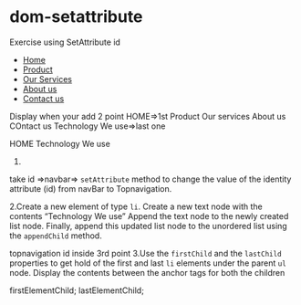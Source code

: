 # dom-setattribute
Exercise using SetAttribute id 
<!DOCTYPE html>
<html lang="en">
<head>
  <meta charset="UTF-8">
  <meta http-equiv="X-UA-Compatible" content="IE=edge">
  <meta name="viewport" content="width=device-width, initial-scale=1.0">
  <title>Document</title>
</head>
<body>
  <div id="navBar">
    <ul>
        <li><a href="#">Home</a></li>
        <li><a href="#">Product</a></li>
        <li><a href="#">Our Services</a></li>
        <li><a href="#">About us</a></li>
        <li><a href="#">Contact us</a></li>
    </ul>
</div>
</body>
</html>

Display when your add 2 point
HOME=>1st 
Product
Our services
About us
COntact us
Technology We use=>last one


HOME 
Technology We use



1.
take id =>navbar=>
`setAttribute` method to change the value of the identity attribute (id) from navBar to Topnavigation.


2.Create a new element of type `li`. Create a new text node with the contents “Technology We use” Append the text node to the newly created list node. Finally, append this updated list node to the unordered list using the `appendChild` method.


topnavigation id inside 3rd point
3.Use the `firstChild` and the `lastChild` properties to get hold of the first and last `li` elements under the parent `ul` node. Display the contents between the anchor tags for both the children 



firstElementChild;
lastElementChild;





